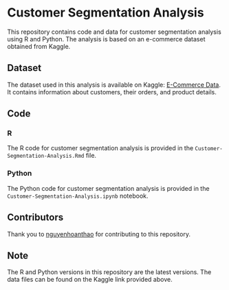 # Customer Segmentation Analysis

This repository contains code and data for customer segmentation analysis using R and Python. The analysis is based on an e-commerce dataset obtained from Kaggle.

## Dataset

The dataset used in this analysis is available on Kaggle: [E-Commerce Data](https://www.kaggle.com/datasets/carrie1/ecommerce-data). It contains information about customers, their orders, and product details.

## Code

### R

The R code for customer segmentation analysis is provided in the `Customer-Segmentation-Analysis.Rmd` file.

### Python

The Python code for customer segmentation analysis is provided in the `Customer-Segmentation-Analysis.ipynb` notebook.

## Contributors

Thank you to [nguyenhoanthao](https://github.com/nguyenhoanthao) for contributing to this repository.

## Note

The R and Python versions in this repository are the latest versions. The data files can be found on the Kaggle link provided above.
